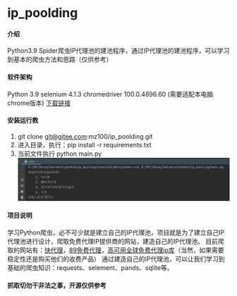 # ip_poolding

#### 介绍
Python3.9 Spider爬虫IP代理池的建池程序，通过IP代理池的建池程序，可以学习到基本的爬虫方法和思路（仅供参考）

#### 软件架构
Python 3.9
selenium 4.1.3
chromedriver 100.0.4896.60 (需要适配本电脑chrome版本) [下载链接](https://registry.npmmirror.com/binary.html?path=chromedriver/)


#### 安装运行教
1.  git clone git@gitee.com:mz100/ip_poolding.git
2.  进入目录，执行：pip install -r requirements.txt
3.  当前文件执行 python main.py
    ![输入图片说明](image.png)

#### 项目说明
学习Python爬虫，必不可少就是建立自己的IP代理池，项目就是为了建立自己IP代理池进行设计，爬取免费代理IP提供商的网站，建造自己的IP代理池。
目前爬取的网站有：[快代理](https://www.kuaidaili.com/free/)，[89免费代理](https://www.89ip.cn/)，[高可用全球免费代理ip库](https://ip.jiangxianli.com/)（当然，如果需要稳定性还是购买他们的收费产品）
通过建造自己的IP代理池，可以让我们学习到基础的爬虫知识：requests、selement、pands、sqlite等。

#### 抓取切勿干非法之事，开源仅供参考

    


